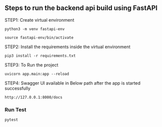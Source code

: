 ## Steps to run the backend api build using FastAPI

STEP1: Create virtual environment

`python3 -m venv fastapi-env` 

`source fastapi-env/bin/activate`

STEP2: Install the requirements inside the virtual environment

`pip3 install -r requirements.txt`

STEP3: To Run the project

`uvicorn app.main:app --reload`

STEP4: Swagger UI available in Below path after the app is started successfully

`http://127.0.0.1:8000/docs`


### Run Test
`pytest`